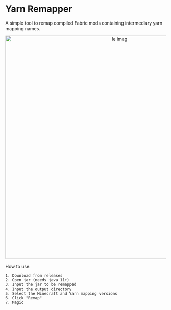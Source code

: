 # Yarn Remapper
A simple tool to remap compiled Fabric mods containing intermediary yarn mapping names.

<p align="center">
    <img width="700" alt="le imag" src="https://user-images.githubusercontent.com/17166139/128862524-c33bec27-b5cc-4afe-9b53-9be38c7a9611.png">
</p>

How to use:
```
1. Download from releases
2. Open jar (needs java 11+)
3. Input the jar to be remapped
4. Input the output directory
5. Select the Minecraft and Yarn mapping versions
6. Click "Remap"
7. Magic
```
